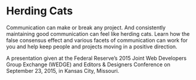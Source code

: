 # Herding Cats

Communication can make or break any project. And consistently maintaining good communication can feel like herding cats. Learn how the false consensus effect and various facets of communication can work for you and help keep people and projects moving in a positive direction.

A presentation given at the Federal Reserve&rsquo;s 2015 Joint Web Developers Group Exchange (WEDGE) and Editors &amp; Designers Conference on September 23, 2015, in Kansas City, Missouri.